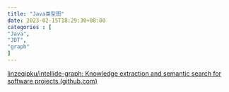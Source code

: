 ```yaml
---
title: "Java类型图"
date: 2023-02-15T18:29:30+08:00
categories : [
"Java",
"JDT",
"graph"
]
---
```


[linzeqipku/intellide-graph: Knowledge extraction and semantic search for software projects (github.com)](https://github.com/linzeqipku/intellide-graph)
